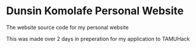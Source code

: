 # Dunsin Komolafe Personal Website
The website source code for my personal website

This was made over 2 days in preperation for my application to TAMUHack

